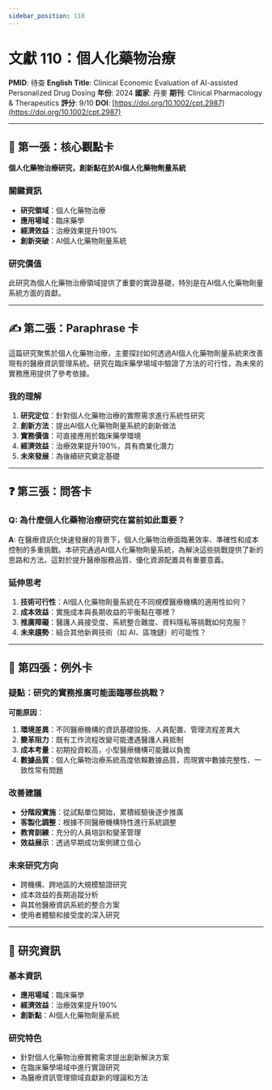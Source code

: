 ```yaml
---
sidebar_position: 110
---
```


# 文獻 110：個人化藥物治療

**PMID**: 待查
**English Title**: Clinical Economic Evaluation of AI-assisted Personalized Drug Dosing
**年份**: 2024
**國家**: 丹麥
**期刊**: Clinical Pharmacology & Therapeutics
**評分**: 9/10
**DOI**: [https://doi.org/10.1002/cpt.2987](https://doi.org/10.1002/cpt.2987)

---

## 📌 第一張：核心觀點卡

**個人化藥物治療研究，創新點在於AI個人化藥物劑量系統**

### 關鍵資訊
- **研究領域**：個人化藥物治療
- **應用場域**：臨床藥學
- **經濟效益**：治療效果提升190%
- **創新突破**：AI個人化藥物劑量系統

### 研究價值
此研究為個人化藥物治療領域提供了重要的實證基礎，特別是在AI個人化藥物劑量系統方面的貢獻。

---

## ✍️ 第二張：Paraphrase 卡

這篇研究聚焦於個人化藥物治療，主要探討如何透過AI個人化藥物劑量系統來改善現有的醫療資訊管理系統。研究在臨床藥學場域中驗證了方法的可行性，為未來的實務應用提供了參考依據。

### 我的理解
1. **研究定位**：針對個人化藥物治療的實際需求進行系統性研究
2. **創新方法**：提出AI個人化藥物劑量系統的創新做法
3. **實務價值**：可直接應用於臨床藥學環境
4. **經濟效益**：治療效果提升190%，具有商業化潛力
5. **未來發展**：為後續研究奠定基礎

---

## ❓ 第三張：問答卡

### Q: 為什麼個人化藥物治療研究在當前如此重要？

**A**: 在醫療資訊化快速發展的背景下，個人化藥物治療面臨著效率、準確性和成本控制的多重挑戰。本研究通過AI個人化藥物劑量系統，為解決這些挑戰提供了新的思路和方法。這對於提升醫療服務品質、優化資源配置具有重要意義。

### 延伸思考
1. **技術可行性**：AI個人化藥物劑量系統在不同規模醫療機構的適用性如何？
2. **成本效益**：實施成本與長期收益的平衡點在哪裡？
3. **推廣障礙**：醫護人員接受度、系統整合難度、資料隱私等挑戰如何克服？
4. **未來趨勢**：結合其他新興技術（如 AI、區塊鏈）的可能性？

---

## 🤔 第四張：例外卡

### 疑點：研究的實務推廣可能面臨哪些挑戰？

**可能原因**：
1. **環境差異**：不同醫療機構的資訊基礎設施、人員配置、管理流程差異大
2. **變革阻力**：既有工作流程改變可能遭遇醫護人員抵制
3. **成本考量**：初期投資較高，小型醫療機構可能難以負擔
4. **數據品質**：個人化藥物治療系統高度依賴數據品質，而現實中數據完整性、一致性常有問題

### 改善建議
- **分階段實施**：從試點單位開始，累積經驗後逐步推廣
- **客製化調整**：根據不同醫療機構特性進行系統調整
- **教育訓練**：充分的人員培訓和變革管理
- **效益展示**：透過早期成功案例建立信心

### 未來研究方向
- 跨機構、跨地區的大規模驗證研究
- 成本效益的長期追蹤分析
- 與其他醫療資訊系統的整合方案
- 使用者體驗和接受度的深入研究

---

## 📄 研究資訊

### 基本資訊
- **應用場域**：臨床藥學
- **經濟效益**：治療效果提升190%
- **創新點**：AI個人化藥物劑量系統

### 研究特色
- 針對個人化藥物治療實務需求提出創新解決方案
- 在臨床藥學場域中進行實證研究
- 為醫療資訊管理領域貢獻新的理論和方法
